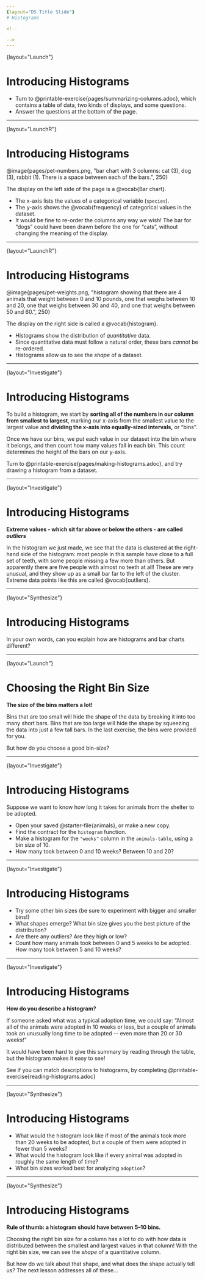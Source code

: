 ```yaml
---
{layout="DS Title Slide"}
# Histograms

<!--

-->
---
```

{layout="Launch"}
# Introducing Histograms

- Turn to @printable-exercise{pages/summarizing-columns.adoc}, which contains a table of data, two kinds of displays, and some questions.
- Answer the questions at the bottom of the page.


<!--

-->
---
{layout="LaunchR"}
# Introducing Histograms

@image{pages/pet-numbers.png, "bar chart with 3 columns: cat (3), dog (3), rabbit (1). There is a space between each of the bars.", 250}

The display on the left side of the page is a @vocab{Bar chart}.

- The x-axis lists the values of a categorical variable (`species`).
- The y-axis shows the @vocab{frequency} of categorical values in the dataset.
- It would be fine to re-order the columns any way we wish! The bar for “dogs” could have been drawn before the one for “cats”, without changing the meaning of the display. 
<!--

-->
---
{layout="LaunchR"}
# Introducing Histograms

@image{pages/pet-weights.png, "histogram showing that there are 4 animals that weight between 0 and 10 pounds, one that weighs between 10 and 20, one that weighs between 30 and 40, and one that weighs between 50 and 60.", 250}

The display on the right side is called a @vocab{histogram}.

- Histograms show the distribution of _quantitative_ data.
- Since quantitative data must follow a natural order, these bars _cannot_ be re-ordered.
- Histograms allow us to see the _shape_ of a dataset.
<!--

-->
---
{layout="Investigate"}
# Introducing Histograms

To build a histogram, we start by **sorting all of the numbers in our column from smallest to largest**, marking our x-axis from the smallest value to the largest value and **dividing the x-axis into equally-sized intervals,** or “bins”. 

Once we have our bins, we put each value in our dataset into the bin where it belongs, and then count how many values fall in each bin. This count determines the height of the bars on our y-axis.

Turn to @printable-exercise{pages/making-histograms.adoc}, and try drawing a histogram from a dataset.

<!--
For example, if our values ranged from 3 to 53 we might mark our x-axis from 0 to 60 and divide it into bins of width 10. If they range from 22 to 41 we might mark our x-axis from 20 to 45 and divide it into bins of width 5.
-->
---
{layout="Investigate"}
# Introducing Histograms

**Extreme values - which sit far above or below the others - are called _outliers_**

In the histogram we just made, we see that the data is clustered at the right-hand side of the histogram: most people in this sample have close to a full set of teeth, with some people missing a few more than others. But apparently there are five people with almost no teeth at all! These are very unusual, and they show up as a small bar far to the left of the cluster. Extreme data points like this are called @vocab{outliers}.

<!--

-->
---
{layout="Synthesize"}
# Introducing Histograms

In your own words, can you explain how are histograms and bar charts different?

<!--
*Common Misconceptions*
Note that intervals on this display include the left endpoint but not the right. If we included the right endpoint and someone had 0 teeth, we’d have to add on a bar from -5 to 0, which would be awfully strange!
-->
---
{layout="Launch"}
# Choosing the Right Bin Size 

**The size of the bins matters a lot!**

Bins that are too small will hide the shape of the data by breaking it into too many short bars. Bins that are too large will hide the shape by squeezing the data into just a few tall bars. In the last exercise, the bins were provided for you. 

But how do you choose a good bin-size?

<!--

-->
---
{layout="Investigate"}
# Introducing Histograms

Suppose we want to know how long it takes for animals from the shelter to be adopted.

* Open your saved @starter-file{animals}, or make a new copy.
* Find the contract for the `histogram` function.
* Make a histogram for the `"weeks"` column in the `animals-table`, using a bin size of 10.
* How many took between 0 and 10 weeks? Between 10 and 20?
---
{layout="Investigate"}
# Introducing Histograms

* Try some other bin sizes (be sure to experiment with bigger and smaller bins!)
* What shapes emerge? What bin size gives you the best picture of the distribution?
* Are there any outliers? Are they high or low?
* Count how many animals took between 0 and 5 weeks to be adopted. How many took between 5 and 10 weeks?

<!--
Some observations you can share with the class, to get them started:

- We see most of the histogram’s area under the two bars between 0 and 10 weeks, so we can say it was most common for an animal to be adopted in 10 weeks or less.
- We see a small amount of the histogram’s area trailing out to unusually high values, so we can say that a couple of animals took an unusually long time to be adopted: one took even more than 30 weeks.
- More than half of the animals (17 out of 31) took just 5 weeks or less to be adopted. But the few unusually long adoption times pulled the average up to 5.8 weeks. We’ll talk more about Shape of a histogram in the next lesson, and about its effect on average (the mean) in the lesson after that.
-->
---
{layout="Investigate"}
# Introducing Histograms

**How do you describe a histogram?**

If someone asked what was a typical adoption time, we could say: “Almost all of the animals were adopted in 10 weeks or less, but a couple of animals took an unusually long time to be adopted -- even more than 20 or 30 weeks!” 

It would have been hard to give this summary by reading through the table, but the histogram makes it easy to see!

See if you can match descriptions to histograms, by completing @printable-exercise{reading-histograms.adoc}

<!--

-->
---
{layout="Synthesize"}
# Introducing Histograms

- What would the histogram look like if most of the animals took more than 20 weeks to be adopted, but a couple of them were adopted in fewer than 5 weeks?
- What would the histogram look like if every animal was adopted in roughly the same length of time?
- What bin sizes worked best for analyzing `adoption`?

<!--
*Have students talk about the bin sizes they tried*. Encourage open discussion as much as possible here, so that students can make their own meaning about bin sizes before moving on to the next point.
-->
---
{layout="Synthesize"}
# Introducing Histograms

**Rule of thumb: a histogram should have between 5–10 bins.**

Choosing the right bin size for a column has a lot to do with how data is distributed between the smallest and largest values in that column! With the right bin size, we can see the _shape_ of a quantitative column. 

But how do we talk about that shape, and what does the shape actually tell us? The next lesson addresses all of these...

<!--

-->